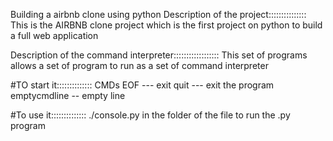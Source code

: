 Building a airbnb clone using python
Description of the project:::::::::::::::
This is the AIRBNB clone project which is the first project on python to build a full
web application 

Description of the command interpreter::::::::::::::::::
This set of programs allows a set of program to run as a set of command interpreter 

#TO start it::::::::::::::
CMDs
EOF --- exit
quit --- exit the program 
emptycmdline -- empty line


#To use it::::::::::::::
./console.py 
in the folder of the file to run the .py program
